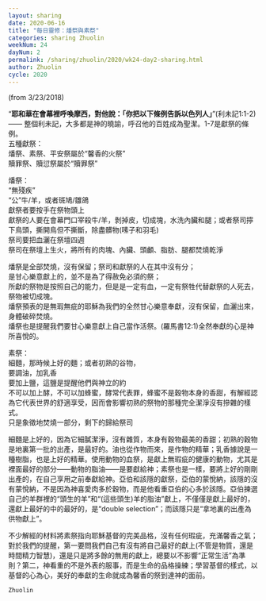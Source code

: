 ```yaml
---
layout: sharing
date: 2020-06-16
title: "每日靈修：燔祭與素祭"
categories: sharing Zhuolin
weekNum: 24
dayNum: 2
permalink: /sharing/zhuolin/2020/wk24-day2-sharing.html
author: Zhuolin
cycle: 2020
---
```

(from 3/23/2018)

“**耶和華在會幕裡呼喚摩西，對他說：「你把以下條例告訴以色列人」**”(利未記1:1-2)—— 整個利未記，大多都是神的曉諭，呼召他的百姓成為聖潔。1-7是獻祭的條例。  
五種獻祭：  
燔祭、素祭、平安祭屬於“馨香的火祭”  
贖罪祭、贖愆祭屬於“贖罪祭”  

燔祭：  
“無殘疾”  
“公”牛/羊，或者斑鳩/雛鴿  
獻祭者要按手在祭物頭上  
獻祭的人要在會幕門口宰殺牛/羊，剝掉皮，切成塊，水洗內臟和腿；或者祭司擰下鳥頭，撕開鳥但不撕斷，除盡髒物(嗉子和羽毛)  
祭司要把血灑在祭壇四週  
祭司在祭壇上生火，將所有的肉塊、內臟、頭顱、脂肪、腿都焚燒乾淨  

燔祭是全部焚燒，沒有保留；祭司和獻祭的人在其中沒有分；  
是甘心樂意獻上的，並不是為了得赦免必須的祭；  
所獻的祭物是按照自己的能力，但是是一定有血，一定有祭牲代替獻祭的人死去，祭物被切成塊。  
燔祭預表的是無瑕無疵的耶穌為我們的全然甘心樂意奉獻，沒有保留，血灑出來，身體破碎焚燒。  
燔祭也是提醒我們要甘心樂意獻上自己當作活祭。(羅馬書12:1)全然奉獻的心是神所喜悅的。  

素祭：  
細麵，那時候上好的麵；或者初熟的谷物，  
要調油，加乳香  
要加上鹽，這鹽是提醒他們與神立的約  
不可以加上酵，不可以加蜂蜜，酵常代表罪，蜂蜜不是穀物本身的香甜，有解經認為它代表世界的舒適享受，因而會影響初熟的祭物的那種完全潔淨沒有摻雜的樣式。  
只是象徵地焚燒一部分，剩下的歸給祭司  

細麵是上好的，因為它細膩潔淨，沒有雜質，本身有穀物最美的香甜；初熟的穀物是地裏第一批的出產，是最好的。油也從作物而來，是作物的精華；乳香據說是一種樹脂，也是上好的精華。使用動物的血祭，是獻上無瑕疵的健康的動物，尤其是裡面最好的部分——動物的脂油——是要獻給神；素祭也是一樣，要將上好的剛剛出產的，在自己享用之前奉獻給神。亞伯和該隱的獻祭，亞伯的蒙悅納，該隱的沒有蒙悅納，不是因為神喜愛肉多於穀物，而是他看重亞伯的心多於該隱。亞伯揀選自己的羊群裡的“頭生的羊”和“(這些頭生)羊的脂油”獻上，不僅僅是獻上最好的，還獻上最好的中的最好的，是“double selection”；而該隱只是“拿地裏的出產為供物獻上”。  

不少解經的材料將素祭指向耶穌基督的完美品格，沒有任何瑕疵，充滿馨香之氣；  
對於我們的提醒，第一要問我們自己有沒有將自己最好的獻上(不管是物質，還是時間精力智慧)，還是只是將多餘的無用的獻上，總要以不影響“正常生活”為準則？第二，神看重的不是外表的服事，而是生命的品格操練；學習基督的樣式，以基督的心為心，美好的奉獻的生命就成為馨香的祭到達神的面前。  

`Zhuolin`
